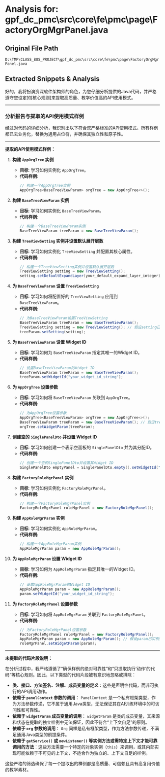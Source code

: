 # Analysis for: gpf_dc_pmc\src\core\fe\pmc\page\FactoryOrgMgrPanel.java

## Original File Path
`D:\TMP\CLASS_BUS_PROJECT\gpf_dc_pmc\src\core\fe\pmc\page\FactoryOrgMgrPanel.java`

## Extracted Snippets & Analysis
好的，我将扮演资深软件架构师的角色，为您仔细分析提供的Java代码，并严格遵守您设定的[核心规则]来提取高质量、教学价值高的API使用模式。

---

### 分析报告与提取的API使用模式样例

经过对代码的详细分析，我识别出以下符合您严格标准的API使用模式。所有样例都已去业务化，替换为通用占位符，并确保其独立性和原子性。

---

**提取的API使用模式样例：**

1.  **构建 `AppOrgTree` 实例**
    *   **目标**: 学习如何实例化 `AppOrgTree`。
    *   **代码样例**:
        ```java
        // 构建一个AppOrgTree实例
        AppOrgTree<BaseTreeViewParam> orgTree = new AppOrgTree<>();
        ```

2.  **构建 `BaseTreeViewParam` 实例**
    *   **目标**: 学习如何实例化 `BaseTreeViewParam`。
    *   **代码样例**:
        ```java
        // 构建一个BaseTreeViewParam实例
        BaseTreeViewParam treeParam = new BaseTreeViewParam();
        ```

3.  **构建 `TreeViewSetting` 实例并设置默认展开层数**
    *   **目标**: 学习如何实例化 `TreeViewSetting` 并配置其核心属性。
    *   **代码样例**:
        ```java
        // 构建一个TreeViewSetting实例并设置默认展开层数
        TreeViewSetting setting = new TreeViewSetting();
        setting.setDefaultExpandLayer(your_default_expand_layer_integer);
        ```

4.  **为 `BaseTreeViewParam` 设置 `TreeViewSetting`**
    *   **目标**: 学习如何将配置好的 `TreeViewSetting` 应用到 `BaseTreeViewParam`。
    *   **代码样例**:
        ```java
        // 为BaseTreeViewParam设置TreeViewSetting
        BaseTreeViewParam treeParam = new BaseTreeViewParam();
        TreeViewSetting setting = new TreeViewSetting(); // 假设setting已实例化并配置
        treeParam.setSetting(setting);
        ```

5.  **为 `BaseTreeViewParam` 设置 Widget ID**
    *   **目标**: 学习如何为 `BaseTreeViewParam` 指定其唯一的Widget ID。
    *   **代码样例**:
        ```java
        // 设置BaseTreeViewParam的Widget ID
        BaseTreeViewParam treeParam = new BaseTreeViewParam();
        treeParam.setWidgetId("your_widget_id_string");
        ```

6.  **为 `AppOrgTree` 设置参数**
    *   **目标**: 学习如何将 `BaseTreeViewParam` 关联到 `AppOrgTree`。
    *   **代码样例**:
        ```java
        // 为AppOrgTree设置参数
        AppOrgTree<BaseTreeViewParam> orgTree = new AppOrgTree<>();
        BaseTreeViewParam treeParam = new BaseTreeViewParam(); // 假设treeParam已实例化并配置
        orgTree.setWidgetParam(treeParam);
        ```

7.  **创建空的 `SinglePanelDto` 并设置 Widget ID**
    *   **目标**: 学习如何创建一个表示空面板的 `SinglePanelDto` 并为其分配ID。
    *   **代码样例**:
        ```java
        // 创建一个空的SinglePanelDto并设置其Widget ID
        SinglePanelDto emptyPanel = SinglePanelDto.empty().setWidgetId("your_widget_id_string");
        ```

8.  **构建 `FactoryRoleMgrPanel` 实例**
    *   **目标**: 学习如何实例化 `FactoryRoleMgrPanel`。
    *   **代码样例**:
        ```java
        // 构建一个FactoryRoleMgrPanel实例
        FactoryRoleMgrPanel roleMgrPanel = new FactoryRoleMgrPanel();
        ```

9.  **构建 `AppRoleMgrParam` 实例**
    *   **目标**: 学习如何实例化 `AppRoleMgrParam`。
    *   **代码样例**:
        ```java
        // 构建一个AppRoleMgrParam实例
        AppRoleMgrParam param = new AppRoleMgrParam();
        ```

10. **为 `AppRoleMgrParam` 设置 Widget ID**
    *   **目标**: 学习如何为 `AppRoleMgrParam` 指定其唯一的Widget ID。
    *   **代码样例**:
        ```java
        // 设置AppRoleMgrParam的Widget ID
        AppRoleMgrParam param = new AppRoleMgrParam();
        param.setWidgetId("your_widget_id_string");
        ```

11. **为 `FactoryRoleMgrPanel` 设置参数**
    *   **目标**: 学习如何将 `AppRoleMgrParam` 关联到 `FactoryRoleMgrPanel`。
    *   **代码样例**:
        ```java
        // 为FactoryRoleMgrPanel设置参数
        FactoryRoleMgrPanel roleMgrPanel = new FactoryRoleMgrPanel();
        AppRoleMgrParam param = new AppRoleMgrParam(); // 假设param已实例化并配置
        roleMgrPanel.setWidgetParam(param);
        ```

---

**未提取的代码片段说明：**

在分析过程中，我严格遵循了“确保样例的绝对可靠性”和“只提取执行‘动作’的代码”等核心规则。因此，以下类型的代码片段被有意识地忽略或排除：

*   **类、接口、方法签名、注解、成员变量的定义**：这些是声明性代码，而非可执行的API调用动作。
*   **依赖于 `panelContext` 参数的调用**： `PanelContext` 是一个私有框架类型，作为方法参数传递，它不属于通用Java类型，无法保证其在AI训练环境中的可访问性和可靠性。
*   **依赖于 `widgetParam` 成员变量的调用**： `widgetParam` 是类的成员变量，其来源和状态在提取的独立样例中无法保证，因此不符合“上下文自足”的原则。
*   **依赖于 `org` 参数的调用**： `Org` 同样是私有框架类型，作为方法参数传递，不满足通用Java类型的前提条件。
*   **依赖于 `getService()` 或 `newListener()` 等实例方法或需特定上下文才能可靠调用的方法**：这些方法需要一个特定的对象实例（`this`）来调用，或其内部实现可能依赖于不可见的上下文，不适合作为独立的、上下文自足的样例。

这些严格的筛选确保了每一个提取出的样例都是高质量、可信赖且具有高复用价值的教学素材。